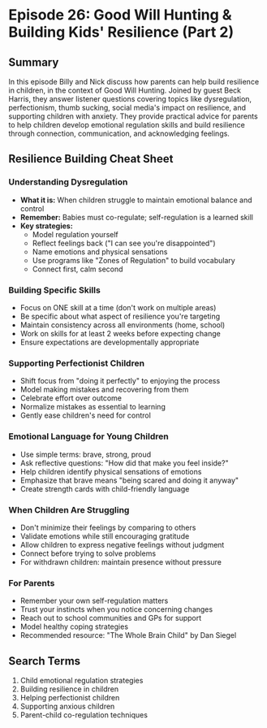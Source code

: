 # Episode 26: Good Will Hunting & Building Kids' Resilience (Part 2)

## Summary
In this episode Billy and Nick discuss how parents can help build resilience in children, in the context of Good Will Hunting. Joined by guest Beck Harris, they answer listener questions covering topics like dysregulation, perfectionism, thumb sucking, social media's impact on resilience, and supporting children with anxiety. They provide practical advice for parents to help children develop emotional regulation skills and build resilience through connection, communication, and acknowledging feelings.

## Resilience Building Cheat Sheet

### Understanding Dysregulation
- **What it is:** When children struggle to maintain emotional balance and control
- **Remember:** Babies must co-regulate; self-regulation is a learned skill
- **Key strategies:**
  - Model regulation yourself
  - Reflect feelings back ("I can see you're disappointed")
  - Name emotions and physical sensations
  - Use programs like "Zones of Regulation" to build vocabulary
  - Connect first, calm second

### Building Specific Skills
- Focus on ONE skill at a time (don't work on multiple areas)
- Be specific about what aspect of resilience you're targeting
- Maintain consistency across all environments (home, school)
- Work on skills for at least 2 weeks before expecting change
- Ensure expectations are developmentally appropriate

### Supporting Perfectionist Children
- Shift focus from "doing it perfectly" to enjoying the process
- Model making mistakes and recovering from them
- Celebrate effort over outcome
- Normalize mistakes as essential to learning
- Gently ease children's need for control

### Emotional Language for Young Children
- Use simple terms: brave, strong, proud
- Ask reflective questions: "How did that make you feel inside?"
- Help children identify physical sensations of emotions
- Emphasize that brave means "being scared and doing it anyway"
- Create strength cards with child-friendly language

### When Children Are Struggling
- Don't minimize their feelings by comparing to others
- Validate emotions while still encouraging gratitude
- Allow children to express negative feelings without judgment
- Connect before trying to solve problems
- For withdrawn children: maintain presence without pressure

### For Parents
- Remember your own self-regulation matters
- Trust your instincts when you notice concerning changes
- Reach out to school communities and GPs for support
- Model healthy coping strategies
- Recommended resource: "The Whole Brain Child" by Dan Siegel

## Search Terms
1. Child emotional regulation strategies
2. Building resilience in children
3. Helping perfectionist children
4. Supporting anxious children
5. Parent-child co-regulation techniques